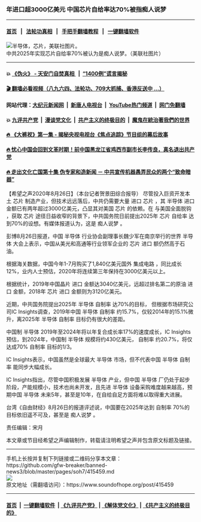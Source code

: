 ### 年进口超3000亿美元  中国芯片自给率达70%被指痴人说梦
------------------------

#### [首页](https://github.com/gfw-breaker/banned-news3/blob/master/README.md) &nbsp;&nbsp;|&nbsp;&nbsp; [法轮功真相](https://github.com/begood0513/basic/blob/master/README.md)  &nbsp;&nbsp;|&nbsp;&nbsp; [手把手翻墙教程](https://github.com/gfw-breaker/guides/wiki)  &nbsp;&nbsp;|&nbsp;&nbsp; [一键翻墙软件](https://github.com/gfw-breaker/nogfw/blob/master/README.md)  



<div><img alt="半导体，芯片，美联社图片。" src="https://img.soundofhope.org/2020-08/20190920-104644_u1085_m551834_b8ac-1598476663831.jpg"/>
<br/><figcaption class="caption">
 中共2025年实现芯片自给率70%被认为是痴人说梦。（美联社图片）
</figcaption></div><hr/>

#### 💥 [《伪火》 - 天安门自焚真相 ](http://141.164.51.119:10000/videos/blog/weihuo.html)&nbsp; |&nbsp; [“1400例”谎言揭秘  ](http://141.164.51.119:10000/videos/blog/jiexi1400.html)

#### [ 🎬  翻墙必看视频（八九六四、法轮功、709大抓捕、香港反送中 ...）](https://github.com/gfw-breaker/links/blob/master/banned.md)

#### 网站代理：[大纪元新闻网](http://167.172.10.89:10080/gb/) &nbsp;|&nbsp; [新唐人电视台](http://167.172.10.89:8808/gb/)  &nbsp;|&nbsp; [YouTube热门频道](http://158.247.203.241/youtube.html) &nbsp;|&nbsp; [网门免翻墙](http://158.247.203.241:11000/show.aspx?name=ogHome)

#### 💥 [九评共产党](http://141.164.51.119:10000/videos/res/jiuping/)&nbsp; |&nbsp; [漫谈党文化](http://141.164.51.119:10000/videos/res/mtdwh/)&nbsp; |&nbsp; [共产主义的终极目的](http://141.164.51.119:10000/videos/res/zjmd/)&nbsp; |&nbsp; [魔鬼在統治著我們的世界](http://141.164.51.119:10000/videos/res/TheSpecter/)  

#### [ 🔥  《大裤衩》第一集 - 揭秘央视电视台《焦点追踪》节目组的幕后故事](http://141.164.51.119:10000/videos/news/../res/big-shorts/index.html)

#### [ 🔥  忧心中国会回到文革时期！前中国黑龙江省鸡西市副市长李传良，真名退出共产党](http://141.164.51.119:10000/videos/news/quit01.html)

#### [ 🔥  走出文化亡国第十集 伪专家和造新闻 － 中共宣传机器愚弄民众的两个“致命暗器”](http://141.164.51.119:10000/videos/news/../res/zcwhwg/index.html)

<div><div class="Content__Wrapper sc-1bvya0-0 grZQxZ">
 <p class="meta-top">
  <span class="meta">
   【希望之声2020年8月26日】（本台记者贺景田综合报导）
  </span>
  尽管投入巨资开发本土
  <ok href="/term/11718">
   芯片
  </ok>
  制造产业，但技术远远落后，中共仍需要大量
  <ok href="/term/18567">
   进口
  </ok>
  <ok href="/term/11718">
   芯片
  </ok>
  ，其
  <ok href="/term/1745">
   半导体
  </ok>
  <ok href="/term/18567">
   进口
  </ok>
  金额已有两年超过3000亿美元，凸显其对美国
  <ok href="/term/11718">
   芯片
  </ok>
  的依赖。在
  <ok href="/term/360970">
   与美国全面脱钩
  </ok>
  ，获取
  <ok href="/term/11718">
   芯片
  </ok>
  途径日益收窄的背景下，中共国务院日前提出2025年
  <ok href="/term/11718">
   芯片
  </ok>
  <ok href="/term/355921">
   自给率
  </ok>
  达到70%的设想。有媒体报道认为，这是
  <ok href="/term/360973">
   痴人说梦
  </ok>
  。
 </p>
 <p>
  彭博8月26日报道，中国
  <ok href="/term/1745">
   半导体
  </ok>
  行业协会副理事长魏少军在南京举行的世界
  <ok href="/term/1745">
   半导体
  </ok>
  大会上表示，中国从美光和高通等行业领军企业的
  <ok href="/term/11718">
   芯片
  </ok>
  <ok href="/term/18567">
   进口
  </ok>
  额仍然高于石油。
 </p>
 <div class="AD_Embed__Wrap-sc-1xslmin-0 igMuqX module desktop">
  <div>
  </div>
 </div>
 <p>
  根据海关数据，中国今年1-7月购买了1,840亿美元国外
  <ok href="/term/340459">
   集成电路
  </ok>
  ，同比成长12%，业内人士预估，2020年将连续第三年保持在3000亿美元以上。
 </p>
 <p>
  根据统计，2019年中国晶片
  <ok href="/term/18567">
   进口
  </ok>
  金额达3040亿美元，远超过排名第二的原油
  <ok href="/term/18567">
   进口
  </ok>
  金额，2018年
  <ok href="/term/11718">
   芯片
  </ok>
  <ok href="/term/18567">
   进口
  </ok>
  金额则为3120亿美元。
 </p>
 <p>
  近期，中共国务院提出2025年
  <ok href="/term/1745">
   半导体
  </ok>
  <ok href="/term/348427">
   自制率
  </ok>
  达70%的目标， 但根据市场研究公司IC Insights调查，2019年中国
  <ok href="/term/1745">
   半导体
  </ok>
  <ok href="/term/348427">
   自制率
  </ok>
  约15.7%，仅较2014年的15.1%微升，离2025年
  <ok href="/term/1745">
   半导体
  </ok>
  <ok href="/term/348427">
   自制率
  </ok>
  目标仍有很大的差距。
 </p>
 <p>
  中国制
  <ok href="/term/1745">
   半导体
  </ok>
  2019年至2024年将以年复合成长率17%的速度成长，IC Insights预估，到2024年，中国制
  <ok href="/term/1745">
   半导体
  </ok>
  规模将约430亿美元，
  <ok href="/term/348427">
   自制率
  </ok>
  约20.7%，将仅达成70%
  <ok href="/term/348427">
   自制率
  </ok>
  目标的1/3。
 </p>
 <p>
  IC Insights表示，中国虽然是全球最大
  <ok href="/term/1745">
   半导体
  </ok>
  市场，但不代表中国
  <ok href="/term/1745">
   半导体
  </ok>
  <ok href="/term/348427">
   自制率
  </ok>
  能同步大幅成长。
 </p>
 <p>
  IC Insights指出，尽管中国积极发展
  <ok href="/term/1745">
   半导体
  </ok>
  产业，但中国
  <ok href="/term/1745">
   半导体
  </ok>
  厂仍处于起步阶段，产能规模小，技术也尚未开发，且先进
  <ok href="/term/1745">
   半导体
  </ok>
  设备采购难度越来越高，预期中国
  <ok href="/term/1745">
   半导体
  </ok>
  未来5年，甚至是10年，在自给自足方面将难以取得重大进展。
 </p>
 <p>
  台湾《自由财经》8月26日的报道评述说，中国要在2025年达到
  <ok href="/term/348427">
   自制率
  </ok>
  70%的目标依旧遥不可及，甚至是
  <ok href="/term/360973">
   痴人说梦
  </ok>
  。
 </p>
 <p class="meta-btm">
  责任编辑：宋月
 </p>
 <p class="meta-btm">
  本文章或节目经希望之声编辑制作，转载请注明希望之声并包含原文标题及链接。
 </p>
</div>
</div>
<hr/>
手机上长按并复制下列链接或二维码分享本文章：<br/>
https://github.com/gfw-breaker/banned-news3/blob/master/pages/soh7/415459.md <br/>
<a href='https://github.com/gfw-breaker/banned-news3/blob/master/pages/soh7/415459.md'><img src='https://github.com/gfw-breaker/banned-news3/blob/master/pages/soh7/415459.md.png'/></a> <br/>
原文地址（需翻墙访问）：https://www.soundofhope.org/post/415459


------------------------
#### [首页](https://github.com/gfw-breaker/banned-news3/blob/master/README.md) &nbsp;|&nbsp; [一键翻墙软件](https://github.com/gfw-breaker/nogfw/blob/master/README.md) &nbsp;| [《九评共产党》](https://github.com/gfw-breaker/9ping.md/blob/master/README.md#九评之一评共产党是什么) | [《解体党文化》](https://github.com/gfw-breaker/jtdwh.md/blob/master/README.md) | [《共产主义的终极目的》](https://github.com/gfw-breaker/gczydzjmd.md/blob/master/README.md)


<img src='http://gfw-breaker.win/banned-news3/pages/soh7/415459.md' width='0px' height='0px'/>
